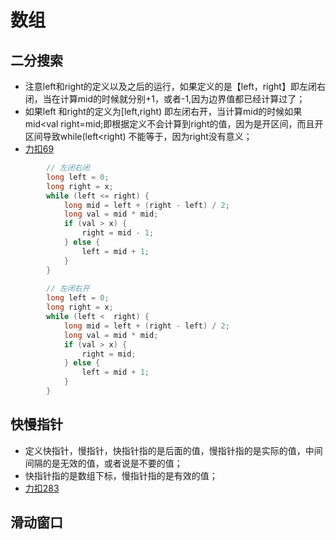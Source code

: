 # 数组
## 二分搜索

* 注意left和right的定义以及之后的运行，如果定义的是【left，right】即左闭右闭，当在计算mid的时候就分别+1，或者-1,因为边界值都已经计算过了；
* 如果left 和right的定义为[left,right) 即左闭右开，当计算mid的时候如果mid<val
  right=mid;即根据定义不会计算到right的值，因为是开区间，而且开区间导致while(left<right) 不能等于，因为right没有意义；
* [力扣69](https://leetcode.cn/problems/sqrtx/)

~~~ java
        // 左闭右闭
        long left = 0;
        long right = x;
        while (left <= right) {
            long mid = left + (right - left) / 2;
            long val = mid * mid;
            if (val > x) {
                right = mid - 1;
            } else {
                left = mid + 1;
            }
        }
        
        // 左闭右开
        long left = 0;
        long right = x;
        while (left <  right) {
            long mid = left + (right - left) / 2;
            long val = mid * mid;
            if (val > x) {
                right = mid;
            } else {
                left = mid + 1;
            }
        }
~~~
## 快慢指针
* 定义快指针，慢指针，快指针指的是后面的值，慢指针指的是实际的值，中间间隔的是无效的值，或者说是不要的值；
* 快指针指的是数组下标，慢指针指的是有效的值；
* [力扣283](https://leetcode.cn/problems/move-zeroes/)

## 滑动窗口
